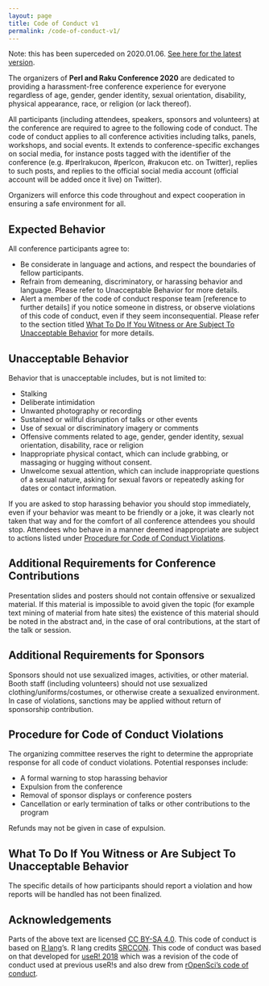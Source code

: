 ```yaml
---
layout: page
title: Code of Conduct v1
permalink: /code-of-conduct-v1/
---
```

Note: this has been superceded on 2020.01.06. [See here for the latest version](code-of-conduct).

The organizers of **Perl and Raku Conference 2020** are dedicated to providing a
harassment-free conference experience for everyone regardless of age, gender,
gender identity, sexual orientation, disability, physical appearance, race, or
religion (or lack thereof).

All participants (including attendees, speakers, sponsors and volunteers) at the
conference are required to agree to the following code of conduct. The code of
conduct applies to all conference activities including talks, panels, workshops,
and social events. It extends to conference-specific exchanges on social media,
for instance posts tagged with the identifier of the conference (e.g.
\#perlrakucon, \#perlcon, \#rakucon etc. on Twitter), replies to such posts, and
replies to the official social media account (official account will be added
once it live) on Twitter).

Organizers will enforce this code throughout and expect cooperation in ensuring
a safe environment for all.

## Expected Behavior

All conference participants agree to:

* Be considerate in language and actions, and respect the boundaries of fellow
participants.
* Refrain from demeaning, discriminatory, or harassing behavior and language.
Please refer to Unacceptable Behavior for more details.
* Alert a member of the code of conduct response team [reference to further
details] if you notice someone in distress, or observe violations of this code
of conduct, even if they seem inconsequential. Please refer to the section
titled
[What To Do If You Witness or Are Subject To Unacceptable Behavior](what-to-do-if-you-witness-or-are-subject-to-unacceptable-behavior)
for more details.

## Unacceptable Behavior

Behavior that is unacceptable includes, but is not limited to:

* Stalking
* Deliberate intimidation
* Unwanted photography or recording
* Sustained or willful disruption of talks or other events
* Use of sexual or discriminatory imagery or comments
* Offensive comments related to age, gender, gender identity, sexual
orientation, disability, race or religion
* Inappropriate physical contact, which can include grabbing, or massaging or
hugging without consent.
* Unwelcome sexual attention, which can include inappropriate questions of a
sexual nature, asking for sexual favors or repeatedly asking for dates or
contact information.

If you are asked to stop harassing behavior you should stop immediately, even if
your behavior was meant to be friendly or a joke, it was clearly not taken that
way and for the comfort of all conference attendees you should stop.
Attendees who behave in a manner deemed inappropriate are subject to actions
listed under
[Procedure for Code of Conduct Violations](#procedure-for-code-of-conduct-violations).

## Additional Requirements for Conference Contributions

Presentation slides and posters should not contain offensive or sexualized
material. If this material is impossible to avoid given the topic (for example
text mining of material from hate sites) the existence of this material should
be noted in the abstract and, in the case of oral contributions, at the start of
the talk or session.

## Additional Requirements for Sponsors

Sponsors should not use sexualized images, activities, or other material. Booth
staff (including volunteers) should not use sexualized
clothing/uniforms/costumes, or otherwise create a sexualized environment. In
case of violations, sanctions may be applied without return of sponsorship
contribution.

## Procedure for Code of Conduct Violations

The organizing committee reserves the right to determine the appropriate response
for all code of conduct violations. Potential responses include:

* A formal warning to stop harassing behavior
* Expulsion from the conference
* Removal of sponsor displays or conference posters
* Cancellation or early termination of talks or other contributions to the program

Refunds may not be given in case of expulsion.

## What To Do If You Witness or Are Subject To Unacceptable Behavior

The specific details of how participants should report a violation and how
reports will be handled has not been finalized.

## Acknowledgements

Parts of the above text are licensed [CC BY-SA 4.0](http://creativecommons.org/licenses/by-sa/4.0/).
This code of conduct is based on [R lang](https://www.r-project.org/coc.html)’s. R lang credits [SRCCON](https://srccon.org/conduct/).
This code of conduct was based on that developed for [useR! 2018](https://user2018.r-project.org/code_of_conduct/)
which was a revision of the code of conduct used at previous useR!s and also drew from [rOpenSci’s code of conduct](https://ropensci.org/coc/).
